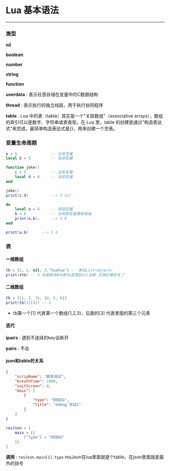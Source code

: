 # Lua 基本语法
--------

### 类型
__nil__

__boolean__ 

__number__ 

__string__ 

__function__ 

__userdata__ : 表示任意存储在变量中的C数据结构

__thread__ : 表示执行的独立线路，用于执行协同程序

__table__ : Lua 中的表（table）其实是一个"关联数组"（associative arrays），数组的索引可以是数字、字符串或表类型。在 Lua 里，table 的创建是通过"构造表达式"来完成，最简单构造表达式是{}，用来创建一个空表。

### 变量生命周期
```lua
a = 5               -- 全局变量
local b = 5         -- 局部变量

function joke()
    c = 5           -- 全局变量
    local d = 6     -- 局部变量
end

joke()
print(c,d)          --> 5 nil

do
    local a = 6     -- 局部变量
    b = 6           -- 对局部变量重新赋值
    print(a,b);     --> 6 6
end

print(a,b)      --> 5 6
```
### 表
#### 一维数组
```lua
tb = {1, 2, nil, 3,"huahua"} -- 类似List<object>
print(#tb) -- 5 前面版本#判断长度遇到nil会断 后面好像修复了
```
#### 二维数组
```lua
tb = {{1, 2, 3}, {4, 5, 6}}
print(tb[1][3]) -- 3
```
+ tb第一个[1] 代表第一个数组{1,2,3}，后面的[3] 代表里面的第三个元素

#### 迭代
__ipairs__ : 遇到不连续的key会断开

__pairs__ : 不会

#### json和table的关系
```json
{
    "scripName": "脚本测试",
    "breathTime": 1000,
    "initScreen": 0,
    "main": [
        {
            "type": "DEBUG",
            "title": "debug 测试1"
        }
    ]
}
```

```lua
resJson = {
    main = {{
        ["type"] = "DEBUG"
    }}
}
```

__调用__ : `resJson.main[1].type` resJson在lua里面就是个table，在json里面就是最外的括号






